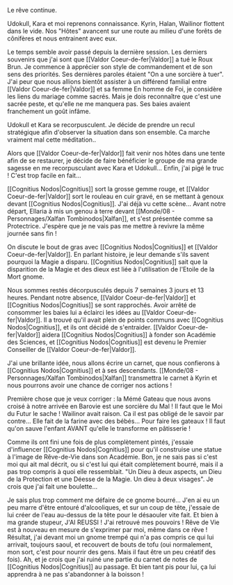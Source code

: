 Le rêve continue.

Udokull, Kara et moi reprenons connaissance. Kyrin, Halan, Wailinor flottent dans le vide. Nos "Hôtes" avancent sur une route au milieu d'une forêts de cônifères et nous entrainent avec eux. 

Le temps semble avoir passé depuis la dernière session. Les derniers souvenirs que j'ai sont que [[Valdor Coeur-de-fer|Valdor]] a tué le Roux Brun. Je commence à apprécier son style de commandement et de son sens des priorités. Ses dernières paroles étaient "On a une sorcière à tuer". J'ai peur que nous allions bientôt assister à un différend familial entre [[Valdor Coeur-de-fer|Valdor]] et sa femme
En homme de Foi, je considère les liens du mariage comme sacrés. Mais je dois reconnaître que c'est une sacrée peste, et qu'elle ne me manquera pas. Ses baies avaient franchement un goût infâme.

Udokull et Kara se recorpusculent. Je décide de prendre un recul stratégique afin d'observer la situation dans son ensemble. Ca marche vraiment mal cette méditation..

Alors que [[Valdor Coeur-de-fer|Valdor]] fait venir nos hôtes dans une tente afin de se restaurer, je décide de faire bénéficier le groupe de ma grande sagesse en me recorpusculant avec Kara et Udokull... Enfin, j'ai pigé le truc ! C'est trop facile en fait...

[[Cognitius Nodos|Cognitius]] sort la grosse gemme rouge, et [[Valdor Coeur-de-fer|Valdor]] sort le rouleau en cuir gravé, en se mettant à genoux devant [[Cognitius Nodos|Cognitius]]. J'ai déjà vu cette scène... Avant notre départ, Ellaria à mis un genou à terre devant [[Monde/08 - Personnages/Xalfan Tombinodos|Xalfan]], et s'est présentée comme sa Protectrice. J'espère que je ne vais pas me mettre à revivre la même journée sans fin !

On discute le bout de gras avec [[Cognitius Nodos|Cognitius]] et [[Valdor Coeur-de-fer|Valdor]].
En parlant histoire, je leur demande s'ils savent pourquoi la Magie a disparu. [[Cognitius Nodos|Cognitius]] sait que la disparition de la Magie et des dieux est liée à l'utilisation de l'Etoile de la Mort gnome.

Nous sommes restés décorpusculés depuis 7 semaines 3 jours et 13 heures. Pendant notre absence, [[Valdor Coeur-de-fer|Valdor]] et [[Cognitius Nodos|Cognitius]] se sont rapprochés. Avoir arrêté de consommer les baies lui a éclairci les idées au [[Valdor Coeur-de-fer|Valdor]]. Il a trouvé qu'il avait plein de points communs avec [[Cognitius Nodos|Cognitius]], et ils ont décidé de s'entraider. [[Valdor Coeur-de-fer|Valdor]] aidera [[Cognitius Nodos|Cognitius]] à fonder son Académie des Sciences, et [[Cognitius Nodos|Cognitius]] est devenu le Premier Conseiller de [[Valdor Coeur-de-fer|Valdor]].

J'ai une brillante idée, nous allons écrire un carnet, que nous confierons à [[Cognitius Nodos|Cognitius]] et à ses descendants. [[Monde/08 - Personnages/Xalfan Tombinodos|Xalfan]] transmettra le carnet à Kyrin et nous pourrons avoir une chance de corriger nos actions !

Première chose que je veux corriger : la Mémé Gateau que nous avons croisé à notre arrivée en Barovie est une sorcière du Mal ! Il faut que le Moi du Futur le sache ! Wailinor avait raison. Ca il est pas obligé de le savoir par contre... 
Elle fait de la farine avec des bébés... Pour faire les gateaux ! Il faut qu'on sauve l'enfant AVANT qu'elle le transforme en pâtisserie !

Comme ils ont fini une fois de plus complètement pintés, j'essaie d'influencer [[Cognitius Nodos|Cognitius]] pour qu'il construise une statue à l'image de Rêve-de-Vie dans son Académie. Bon, je ne sais pas si c'est moi qui ait mal décrit, ou si c'est lui qui était complètement bourré, mais il a pas trop compris à quoi elle ressemblait. "Un Dieu à deux aspects, un Dieu de la Protection et une Déesse de la Magie. Un dieu à deux visages". Je crois que j'ai fait une boulette...

Je sais plus trop comment me défaire de ce gnome bourré... J'en ai eu un peu marre d'être entouré d'alcooliques, et sur un coup de tête, j'essaie de lui créer de l'eau au-dessus de la tête pour le désaouler vite fait. Et bien à ma grande stupeur, J'AI REUSSI ! J'ai retrouvé mes pouvoirs ! Rêve de Vie est à nouveau en mesure de s'exprimer par moi, même dans ce rêve !
Résultat, j'ai devant moi un gnome trempé qui n'a pas compris ce qui lui arrivait, toujours saoul, et recouvert de bouts de tofu (oui normalement, mon sort, c'est pour nourrir des gens. Mais il faut être un peu créatif des fois). Ah, et je crois que j'ai ruiné une partie du carnet de notes de [[Cognitius Nodos|Cognitius]] au passage. Et bien tant pis pour lui, ça lui apprendra à ne pas s'abandonner à la boisson !